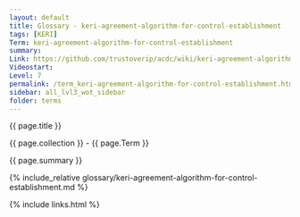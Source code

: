 ```yaml
---
layout: default
title: Glossary - keri-agreement-algorithm-for-control-establishment
tags: [KERI]
Term: keri-agreement-algorithm-for-control-establishment
summary: 
Link: https://github.com/trustoverip/acdc/wiki/keri-agreement-algorithm-for-control-establishment.md
Videostart: 
Level: 7
permalink: /term_keri-agreement-algorithm-for-control-establishment.html
sidebar: all_lvl3_wot_sidebar
folder: terms
---
```


{{ page.title }}

{{ page.collection }} - {{ page.Term }}

   {{ page.summary }}

{% include_relative glossary/keri-agreement-algorithm-for-control-establishment.md %}

 {% include links.html %} 
